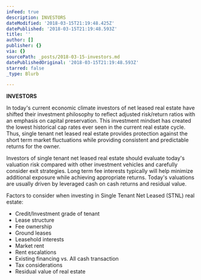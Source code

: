 ```yaml
---
inFeed: true
description: INVESTORS
dateModified: '2018-03-15T21:19:48.425Z'
datePublished: '2018-03-15T21:19:48.593Z'
title: ''
author: []
publisher: {}
via: {}
sourcePath: _posts/2018-03-15-investors.md
datePublishedOriginal: '2018-03-15T21:19:48.593Z'
starred: false
_type: Blurb

---
```

**INVESTORS**

In today's current economic climate investors of net leased real estate have shifted their investment philosophy to reflect adjusted risk/return ratios with an emphasis on capital preservation. This investment mindset has created the lowest historical cap rates ever seen in the current real estate cycle. Thus, single tenant net leased real estate provides protection against the short term market fluctuations while providing consistent and predictable returns for the owner.

Investors of single tenant net leased real estate should evaluate today's valuation risk compared with other investment vehicles and carefully consider exit strategies. Long term fee interests typically will help minimize additional exposure while achieving appropriate returns. Today's valuations are usually driven by leveraged cash on cash returns and residual value.

Factors to consider when investing in Single Tenant Net Leased (STNL) real estate:

* Credit/Investment grade of tenant
* Lease structure
* Fee ownership
* Ground leases
* Leasehold interests
* Market rent
* Rent escalations
* Existing financing vs. All cash transaction
* Tax considerations
* Residual value of real estate